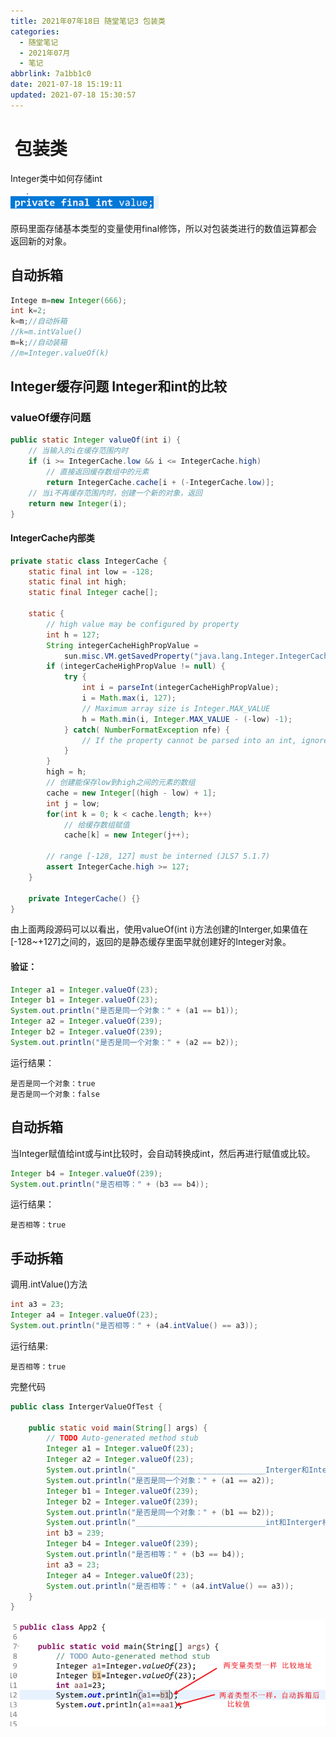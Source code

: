 ```yaml
---
title: 2021年07年18日 随堂笔记3 包装类
categories:
  - 随堂笔记
  - 2021年07月
  - 笔记
abbrlink: 7a1bb1c0
date: 2021-07-18 15:19:11
updated: 2021-07-18 15:30:57
---
```

#  包装类

Integer类中如何存储int

![image-20210718153828988](https://raw.githubusercontent.com/lanlan2017/images/master/Blog/2021/07/20210718153829.png)

原码里面存储基本类型的变量使用final修饰，所以对包装类进行的数值运算都会返回新的对象。

## 自动拆箱

```java
Intege m=new Integer(666);
int k=2;
k=m;//自动拆箱
//k=m.intValue()
m=k;//自动装箱
//m=Integer.valueOf(k)
```

## Integer缓存问题 Integer和int的比较
### valueOf缓存问题
```java
public static Integer valueOf(int i) {
    // 当输入的i在缓存范围内时
    if (i >= IntegerCache.low && i <= IntegerCache.high)
        // 直接返回缓存数组中的元素
        return IntegerCache.cache[i + (-IntegerCache.low)];
    // 当i不再缓存范围内时，创建一个新的对象，返回
    return new Integer(i);
}
```
#### IntegerCache内部类
```java
private static class IntegerCache {
    static final int low = -128;
    static final int high;
    static final Integer cache[];

    static {
        // high value may be configured by property
        int h = 127;
        String integerCacheHighPropValue =
            sun.misc.VM.getSavedProperty("java.lang.Integer.IntegerCache.high");
        if (integerCacheHighPropValue != null) {
            try {
                int i = parseInt(integerCacheHighPropValue);
                i = Math.max(i, 127);
                // Maximum array size is Integer.MAX_VALUE
                h = Math.min(i, Integer.MAX_VALUE - (-low) -1);
            } catch( NumberFormatException nfe) {
                // If the property cannot be parsed into an int, ignore it.
            }
        }
        high = h;
        // 创建能保存low到high之间的元素的数组
        cache = new Integer[(high - low) + 1];
        int j = low;
        for(int k = 0; k < cache.length; k++)
            // 给缓存数组赋值
            cache[k] = new Integer(j++);

        // range [-128, 127] must be interned (JLS7 5.1.7)
        assert IntegerCache.high >= 127;
    }

    private IntegerCache() {}
}
```
由上面两段源码可以以看出，使用valueOf(int i)方法创建的Interger,如果值在[-128~+127]之间的，返回的是静态缓存里面早就创建好的Integer对象。
#### 验证：
```java
Integer a1 = Integer.valueOf(23);
Integer b1 = Integer.valueOf(23);
System.out.println("是否是同一个对象：" + (a1 == b1));
Integer a2 = Integer.valueOf(239);
Integer b2 = Integer.valueOf(239);
System.out.println("是否是同一个对象：" + (a2 == b2));
```
运行结果：
```
是否是同一个对象：true
是否是同一个对象：false
```
## 自动拆箱
当Integer赋值给int或与int比较时，会自动转换成int，然后再进行赋值或比较。
```java
Integer b4 = Integer.valueOf(239);
System.out.println("是否相等：" + (b3 == b4));
```
运行结果：
```
是否相等：true
```
## 手动拆箱
调用.intValue()方法
```java
int a3 = 23;
Integer a4 = Integer.valueOf(23);
System.out.println("是否相等：" + (a4.intValue() == a3));
```
运行结果:
```
是否相等：true
```
完整代码
```java
public class IntergerValueOfTest {

    public static void main(String[] args) {
        // TODO Auto-generated method stub
        Integer a1 = Integer.valueOf(23);
        Integer a2 = Integer.valueOf(23);
        System.out.println("_____________________________Interger和Interger相互比较_____________________________");
        System.out.println("是否是同一个对象：" + (a1 == a2));
        Integer b1 = Integer.valueOf(239);
        Integer b2 = Integer.valueOf(239);
        System.out.println("是否是同一个对象：" + (b1 == b2));
        System.out.println("_____________________________int和Interger相互比较_____________________________");
        int b3 = 239;
        Integer b4 = Integer.valueOf(239);
        System.out.println("是否相等：" + (b3 == b4));
        int a3 = 23;
        Integer a4 = Integer.valueOf(23);
        System.out.println("是否相等：" + (a4.intValue() == a3));
    }
}
```

![image-20210718154521531](https://raw.githubusercontent.com/lanlan2017/images/master/Blog/2021/07/20210718154521.png)

